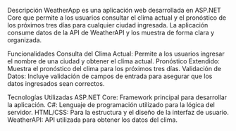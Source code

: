 Descripción
WeatherApp es una aplicación web desarrollada en ASP.NET Core que permite a los usuarios consultar el clima actual y el pronóstico de los próximos tres días para cualquier ciudad ingresada. La aplicación consume datos de la API de WeatherAPI y los muestra de forma clara y organizada.

Funcionalidades
Consulta del Clima Actual: Permite a los usuarios ingresar el nombre de una ciudad y obtener el clima actual.
Pronóstico Extendido: Muestra el pronóstico del clima para los próximos tres días.
Validación de Datos: Incluye validación de campos de entrada para asegurar que los datos ingresados sean correctos.

Tecnologías Utilizadas
ASP.NET Core: Framework principal para desarrollar la aplicación.
C#: Lenguaje de programación utilizado para la lógica del servidor.
HTML/CSS: Para la estructura y el diseño de la interfaz de usuario.
WeatherAPI: API utilizada para obtener los datos del clima.
